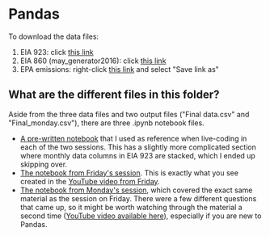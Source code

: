 # Pandas
To download the data files:  

1. EIA 923: click [this link](https://github.com/gschivley/Teaching-python/blob/master/Pandas/EIA923_Schedules_2_3_4_5_M_10_2016.xlsx?raw=true)
2. EIA 860 (may_generator2016): click [this link](https://github.com/gschivley/Teaching-python/blob/master/Pandas/may_generator2016.xlsx?raw=true)
3. EPA emissions: right-click [this link](https://github.com/gschivley/Teaching-python/blob/master/Pandas/EPA%20emissions.txt?raw=true) and select "Save link as"

## What are the different files in this folder?
Aside from the three data files and two output files ("Final data.csv" and "Final_monday.csv"), there are three .ipynb notebook files.
- [A pre-written notebook](http://nbviewer.jupyter.org/github/gschivley/Teaching-python/blob/master/Pandas/Pre-written%20Pandas%20example.ipynb) that I used as reference when live-coding in each of the two sessions. This has a slightly more complicated section where monthly data columns in EIA 923 are stacked, which I ended up skipping over.
- [The notebook from Friday's session](http://nbviewer.jupyter.org/github/gschivley/Teaching-python/blob/master/Pandas/Live%20coded%20notebook%20%28Friday%29.ipynb). This is exactly what you see created in the [YouTube video from Friday](https://youtu.be/Uuzc2iRupa0).
- [The notebook from Monday's session](http://nbviewer.jupyter.org/github/gschivley/Teaching-python/blob/master/Pandas/Live%20coded%20notebook%20%28Monday%29.ipynb), which covered the exact same material as the session on Friday. There were a few different questions that came up, so it might be worth watching through the material a second time ([YouTube video available here](https://youtu.be/Jy6dc62jJrc)), especially if you are new to Pandas.
